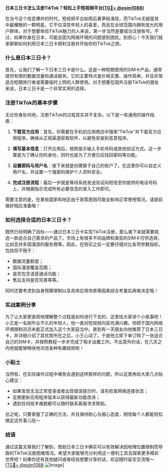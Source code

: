 **日本三日卡怎么注册TikTok？轻松上手短视频平台[[TG💪+ @esim1088](https://t.me/s/esim1088)]**

在当今这个信息爆炸的时代，短视频平台如雨后春笋般涌现，而TikTok无疑是其中最耀眼的一颗明星。它不仅深受年轻人的喜爱，而且在全球范围内拥有庞大的用户群体。对于想要体验TikTok魅力的人来说，第一步当然是要成功注册账号。不过，如果你身在日本，可能会因为网络环境的问题感到困扰。别担心！今天我们就来聊聊如何利用日本三日卡顺利注册并开始你的TikTok之旅。

### 什么是日本三日卡？

首先，让我们了解一下日本三日卡是什么。这是一种短期使用的SIM卡产品，通常提供有限的数据流量和通话服务。它的主要特点是价格实惠、操作简单，并且非常适合短期旅行者或需要临时上网的人群使用。对于想要在国外注册TikTok的朋友来说，日本三日卡是一个非常实用的选择。

### 注册TikTok的基本步骤

无论你身处何地，注册TikTok的过程其实并不复杂。以下是一些通用的操作指南：

1. **下载官方应用**：首先，你需要在手机的应用商店中搜索“TikTok”并下载官方应用程序。确保从正规渠道获取软件，以避免安装到恶意程序。

2. **填写基本信息**：打开应用后，按照提示输入手机号码或其他验证方式。这一步骤是为了确认你的身份，同时也是为了方便日后找回密码等功能。

3. **设置密码与用户名**：接下来就是创建属于自己的账户了。在这里你可以自定义用户名，并设置一个强密码保护个人资料安全。

4. **完成注册流程**：最后一步就是等待系统发送验证码短信至你提供的电话号码上，并根据指示完成所有必要信息的录入工作即可。

需要注意的是，在某些国家和地区由于政策原因可能会影响正常使用情况，请提前做好相应准备哦！

### 如何选择合适的日本三日卡？

既然已经明确了目标——通过日本三日卡实现TikTok注册，那么接下来就需要挑选一款适合自己需求的产品了。市场上有很多不同品牌和类型的SIM卡可供选择，比如支持多国漫游的服务商等。因此，在购买之前一定要仔细对比各项参数指标，包括但不限于：
- 数据流量额度；
- 国际漫游覆盖范围；
- 是否包含语音通话功能；
- 售后支持是否完善等等。

同时还要考虑到自身预算限制以及具体应用场景等因素综合考量后再做决定哦！

### 实战案例分享

为了让大家更直观地理解整个过程是如何进行下去的，这里给大家讲个小故事吧！小王是一名刚毕业不久的年轻人，他一直对短视频内容充满兴趣，但碍于国内网络环境限制迟迟未能正式加入这个大家庭当中。直到有一天朋友向他推荐了日本三日卡，并详细介绍了其优势所在之后，小王心动了。于是他立即下单订购了一张适合自己的SIM卡，并按照教程一步步完成了相关设置工作。不出意外的话，在几天之内他就能够畅快地浏览各种有趣视频啦！

### 小贴士

当然啦，在实际操作过程中难免会遇到这样那样的问题，所以这里再给大家几点贴心建议：
- 如果发现无法正常登录或者出现错误提示时，请先检查网络连接状态；
- 定期更新应用程序版本以获得最新功能改进；
- 遇到任何技术难题都可以随时联系客服寻求帮助。

总之呢，只要掌握了正确的方法，并且保持耐心与细心态度，相信每个人都能轻松搞定这件事儿哒～

### 结语

通过这篇文章我们了解到，借助日本三日卡确实可以有效解决因地理位置限制而导致的TikTok注册困难情况。希望大家能够充分利用这一便利工具去探索更多精彩世界吧！如果你还有其他疑问或者经验想要分享的话，欢迎随时留言交流哦～ [[TG💪+ @esim1088](https://t.me/s/esim1088) ![Image](https://i.postimg.cc/4NQfJmqS/Snipaste-2025-05-13-00-14-12.png)]